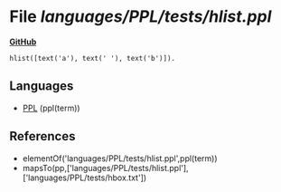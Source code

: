 # File _languages/PPL/tests/hlist.ppl_
**[GitHub](https://github.com/softlang/yas/blob/master/languages/PPL/tests/hlist.ppl)**
```
hlist([text('a'), text(' '), text('b')]).
```

## Languages
* [PPL](../languages/PPL.md) (ppl(term))

## References
* elementOf('languages/PPL/tests/hlist.ppl',ppl(term))
* mapsTo(pp,['languages/PPL/tests/hlist.ppl'],['languages/PPL/tests/hbox.txt'])
